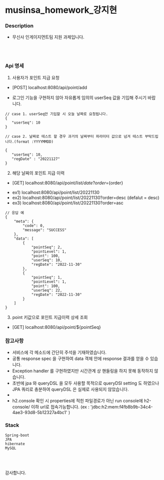 # musinsa_homework_강지현

### Description

- 무신사 인게이지먼트팀 지원 과제입니다. 

  <br/><br/>

### Api 명세
1. 사용자가 포인트 지급 요청
- [POST] localhost:8080/api/point/add
* 로그인 기능을 구현하지 않아 자유롭게 임의의 userSeq 값을 기입해 주시기 바랍니다.
 ````
// case 1. userSeq만 기입할 시 오늘 날짜로 요청됩니다.
{
    "userSeq": 10
}

// case 2. 날짜로 테스트 할 경우 과거의 날짜부터 파라미터 값으로 넘겨 테스트 부탁드립니다.(format :YYYYMMDD)

{
    "userSeq": 10,
    "regDate" : "20221127"
}
````

2. 해당 날짜의 포인트 지급 이력
- [GET] localhost:8080/api/point/list/${date}?order=${order} 
* ex1) localhost:8080/api/point/list/20221130
* ex2) localhost:8080/api/point/list/20221130?order=desc (defalut = desc)
* ex3) localhost:8080/api/point/list/20221130?order=asc

```
// 응답 예
{
    "meta": {
        "code": 0,
        "message": "SUCCESS"
    },
    "data": [
        {
            "pointSeq": 2,
            "pointLevel": 1,
            "point": 100,
            "userSeq": 10,
            "regDate": "2022-11-30"
        },
        {
            "pointSeq": 1,
            "pointLevel": 1,
            "point": 100,
            "userSeq": 22,
            "regDate": "2022-11-30"
        }
    ]
}

```

3. point 키값으로 포인트 지급이력 상세 조회
- [GET] localhost:8080/api/point/${pointSeq}



### 참고사항

- 서비스에 각 메소드에 간단히 주석을 기재하였습니다.
- 공통 response spec 을 구현하여 data 객체 안에 response 결과를 얻을 수 있습니다.
- Exception handler 를 구현하였지만 시간관계 상 핸들링을 하지 못해 동작하지 않습니다.
- 초반에 jpa 와 queryDSL 을 모두 사용할 목적으로 queryDSl setting 도 하였으나 JPA 쿼리로 충분하여 queryDSL 은 실제로 사용되지 않았습니다.
- 
- h2.console 확인 시 properties에 적힌 파일경로가 아닌 run console에 h2-console/ 이하 url로 접속가능합니다.
    (ex : 'jdbc:h2:mem:f4fb8b9b-34c4-4ae3-93d8-5b12327a4bc1' )
### Stack
    Spring-boot
    JPA
    hibernate
    MySQL
<br/><br/>


감사합니다.